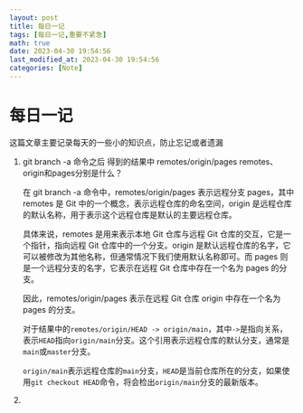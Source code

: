 ```yaml
---
layout: post
title: 每日一记
tags: [每日一记,重要不紧急]
math: true
date: 2023-04-30 19:54:56
last_modified_at: 2023-04-30 19:54:56
categories: [Note]
---
```


# 每日一记

这篇文章主要记录每天的一些小的知识点，防止忘记或者遗漏

1. git branch -a 命令之后  得到的结果中  remotes/origin/pages  remotes、origin和pages分别是什么？

   在 git branch -a 命令中，remotes/origin/pages 表示远程分支 pages，其中 remotes 是 Git 中的一个概念，表示远程仓库的命名空间，origin 是远程仓库的默认名称，用于表示这个远程仓库是默认的主要远程仓库。

   具体来说，remotes 是用来表示本地 Git 仓库与远程 Git 仓库的交互，它是一个指针，指向远程 Git 仓库中的一个分支。origin 是默认远程仓库的名字，它可以被修改为其他名称，但通常情况下我们使用默认名称即可。而 pages 则是一个远程分支的名字，它表示在远程 Git 仓库中存在一个名为 pages 的分支。

   因此，remotes/origin/pages 表示在远程 Git 仓库 origin 中存在一个名为 pages 的分支。

   对于结果中的`remotes/origin/HEAD -> origin/main`，其中`->`是指向关系，表示`HEAD`指向`origin/main`分支。这个引用表示远程仓库的默认分支，通常是`main`或`master`分支。

   `origin/main`表示远程仓库的`main`分支，`HEAD`是当前仓库所在的分支，如果使用`git checkout HEAD`命令，将会检出`origin/main`分支的最新版本。

   

2. 

